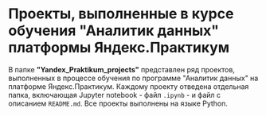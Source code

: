 # Проекты, выполненные в курсе обучения "Аналитик данных" платформы Яндекс.Практикум

В папке **"Yandex_Praktikum_projects"** представлен ряд проектов, выполненных в процессе обучения по программе "Аналитик данных" на платформе Яндекс.Практикум. Каждому проекту отведена отдельная папка, включающая Jupyter notebook - файл `.ipynb` - и файл с описанием `README.md`. Все проекты выполнены на языке Python.
